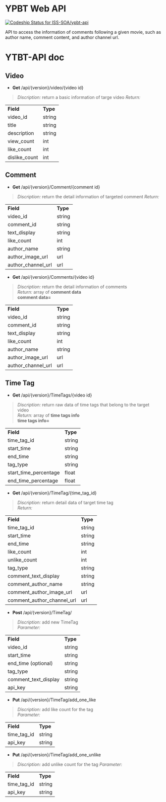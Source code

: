 # YPBT Web API
[ ![Codeship Status for ISS-SOA/ypbt-api](https://codeship.com/projects/c2f0d920-8535-0134-9419-0ea196d1355a/status?branch=master)](https://app.codeship.com/projects/182029)

API to access the information of comments following a given movie, such as author name, comment content, and author channel url.

# YTBT-API doc


## Video  
* <strong>Get</strong> /api/{version}/video/{video id}
> *Discription:* return a basic information of targe video
> *Return:*
<table>
<tr><td><strong>Field</strong></td><td><strong>Type</strong></td></tr>
<tr><td>video_id</td><td>string</td></tr>
<tr><td>title</td><td>string</td></tr>
<tr><td>description</td><td>string</td></tr>
<tr><td>view_count</td><td>int</td></tr>
<tr><td>like_count</td><td>int</td></tr>
<tr><td>dislike_count</td><td>int</td></tr>
</table>

## Comment
* <strong>Get</strong> /api/{version}/Comment/{comment id}
> *Discription:* return the detail information of targeted comment
> *Return:*
<table>
<tr><td><strong>Field</strong></td><td><strong>Type</strong></td></tr>
<tr><td>video_id</td><td>string</td></tr>
<tr><td>comment_id</td><td>string</td></tr>
<tr><td>text_display</td><td>string</td></tr>
<tr><td>like_count</td><td>int</td></tr>
<tr><td>author_name</td><td>string</td></tr>
<tr><td>author_image_url</td><td>url</td></tr>
<tr><td>author_channel_url</td><td>url</td></tr>
</table>

* <strong>Get</strong> /api/{version}/Comments/{video id}  
> *Discription:* return the detail information of comments  
> *Return:* array of <strong>comment data</strong>  
> <strong>comment data=</strong>
<table>
<tr><td><strong>Field</strong></td><td><strong>Type</strong></td></tr>
<tr><td>video_id</td><td>string</td></tr>
<tr><td>comment_id</td><td>string</td></tr>
<tr><td>text_display</td><td>string</td></tr>
<tr><td>like_count</td><td>int</td></tr>
<tr><td>author_name</td><td>string</td></tr>
<tr><td>author_image_url</td><td>url</td></tr>
<tr><td>author_channel_url</td><td>url</td></tr>
</table>

## Time Tag
* <strong>Get</strong> /api/{version}/TimeTags/{video id}  
> *Discription:* return raw data of time tags that belong to the target video  
> *Return:*  array of <strong>time tags info</strong>  
> <strong>time tags info=</strong>
<table>
<tr><td><strong>Field</strong></td><td><strong>Type</strong></td></tr>
<tr><td>time_tag_id</td><td>string</td></tr>
<tr><td>start_time</td><td>string</td></tr>
<tr><td>end_time</td><td>string</td></tr>
<tr><td>tag_type</td><td>string</td></tr>
<tr><td>start_time_percentage</td><td>float</td></tr>
<tr><td>end_time_percentage</td><td>float</td></tr>
</table>

* <strong>Get</strong> /api/{version}/TimeTag/{time_tag_id}
> *Discription:* return detail data of target time tag  
> *Return:*  
<table>
<tr><td><strong>Field</strong></td><td><strong>Type</strong></td></tr>
<tr><td>time_tag_id</td><td>string</td></tr>
<tr><td>start_time</td><td>string</td></tr>
<tr><td>end_time</td><td>string</td></tr>
<tr><td>like_count</td><td>int</td></tr>
<tr><td>unlike_count</td><td>int</td></tr>
<tr><td>tag_type</td><td>string</td></tr>
<tr><td>comment_text_display</td><td>string</td></tr>
<tr><td>comment_author_name</td><td>string</td></tr>
<tr><td>comment_author_image_url</td><td>url</td></tr>
<tr><td>comment_author_channel_url</td><td>url</td></tr>
</table>  

* <strong>Post</strong> /api/{version}/TimeTag/
> *Discription:* add new TimeTag    
> *Parameter:*
<table>
<tr><td><strong>Field</strong></td><td><strong>Type</strong></td></tr>
<tr><td>video_id</td><td>string</td></tr>
<tr><td>start_time</td><td>string</td></tr>
<tr><td>end_time (optional)</td><td>string</td></tr>
<tr><td>tag_type</td><td>string</td></tr>
<tr><td>comment_text_display</td><td>string</td></tr>
<tr><td>api_key</td><td>string</td></tr>
</table>

* <strong>Put</strong> /api/{version}/TimeTag/add_one_like
> *Discription:* add like count for the tag  
> *Parameter:*
<table>
<tr><td><strong>Field</strong></td><td><strong>Type</strong></td></tr>
<tr><td>time_tag_id</td><td>string</td></tr>
<tr><td>api_key</td><td>string</td></tr>
</table>

* <strong>Put</strong> /api/{version}/TimeTag/add_one_unlike
> *Discription:* add unlike count for the tag
> *Parameter:*
<table>
<tr><td><strong>Field</strong></td><td><strong>Type</strong></td></tr>
<tr><td>time_tag_id</td><td>string</td></tr>
<tr><td>api_key</td><td>string</td></tr>
</table>
